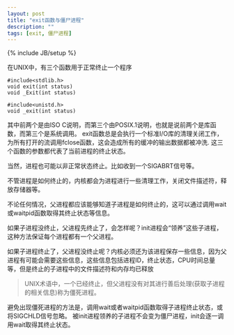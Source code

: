 ```yaml
---
layout: post
title: "exit函数与僵尸进程"
description: ""
tags: [exit, 僵尸进程]
---
```

{% include JB/setup %}

在UNIX中，有三个函数用于正常终止一个程序


    #include<stdlib.h>
    void exit(int status)
    void _Exit(int status)

    #include<unistd.h>
    void _exit(int status)

其中前两个是由ISO C说明，而第三个由POSIX.1说明，也就是说前两个是库函数，而第三个是系统调用。
exit函数总是会执行一个标准I/O库的清理关闭工作，为所有打开的流调用fclose函数，这会造成所有的缓冲的输出数据都被冲洗.
这三个函数的参数都代表了当前进程的终止状态。

当然，进程也可能以非正常状态终止。比如收到一个SIGABRT信号等。

不管进程是如何终止的，内核都会为进程进行一些清理工作，关闭文件描述符，释放存储器等。

不论任何情况，父进程都应该能够知道子进程是如何终止的，这可以通过调用wait或waitpid函数取得其终止状态等信息。

如果子进程没终止，父进程先终止了，会怎样呢？init进程会“领养”这些子进程，这种方法保证每个进程都有一个父进程。

如果子进程终止了，父进程没终止呢？内核必须还为该进程保存一些信息，因为父进程有可能会需要这些信息，这些信息包括进程ID，终止状态，CPU时间总量等，但是终止的子进程中的文件描述符和内存均已释放

> UNIX术语中，一个已经终止，但父进程没有对其进行善后处理(获取子进程的相关信息)称为僵死进程。

避免出现僵死进程的方法是，调用wait或者waitpid函数取得子进程终止状态，或将SIGCHLD信号忽略。
被init进程领养的子进程不会变为僵尸进程，init会逐一调用wait取得其终止状态。

